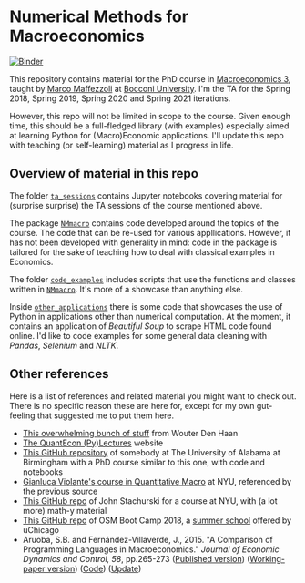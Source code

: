 # Numerical Methods for Macroeconomics

[![Binder](https://mybinder.org/badge_logo.svg)](https://mybinder.org/v2/gh/apsql/numerical_methods_macroeconomics/master)

This repository contains material for the PhD course in [Macroeconomics 3](https://www.unibocconi.eu/wps/wcm/connect/Bocconi/SitoPubblico_EN/Navigation+Tree/Home/Programs/PhD/PhD+in+Economics+and+Finance/Courses+and+Requirements/), taught by [Marco Maffezzoli](http://faculty.unibocconi.eu/marcomaffezzoli/) at [Bocconi University](https://www.unibocconi.eu/).
I'm the TA for the Spring 2018, Spring 2019, Spring 2020 and Spring 2021 iterations.

However, this repo will not be limited in scope to the course.
Given enough time, this should be a full-fledged library (with examples) especially aimed at learning Python for (Macro)Economic applications.
I'll update this repo with teaching (or self-learning) material as I progress in life.


## Overview of material in this repo

The folder [`ta_sessions`](./ta_sessions) contains Jupyter notebooks covering material for (surprise surprise) the TA sessions of the course mentioned above.

The package [`NMmacro`](./NMmacro) contains code developed around the topics of the course.
The code that can be re-used for various appllications.
However, it has not been developed with generality in mind: code in the package is tailored for the sake of teaching how to deal with classical examples in Economics.

The folder [`code_examples`](./code_examples) includes scripts that use the functions and classes written in [`NMmacro`](./NMmacro).
It's more of a showcase than anything else.

Inside [`other_applications`](./other_applications) there is some code that showcases the use of Python in applications other than numerical computation.
At the moment, it contains an application of _Beautiful Soup_ to scrape HTML code found online.
I'd like to code examples for some general data cleaning with _Pandas_, _Selenium_ and _NLTK_.


## Other references

Here is a list of references and related material you might want to check out.
There is no specific reason these are here for, except for my own gut-feeling that suggested me to put them here.

- [This overwhelming bunch of stuff](http://www.wouterdenhaan.com/notes.htm) from Wouter Den Haan
- [The QuantEcon (Py)Lectures](https://lectures.quantecon.org/py/) website
- [This GitHub repository](https://github.com/zhouweimin233/QuantMacro) of somebody at The University of Alabama at Birmingham with a PhD course similar to this one, with code and notebooks
- [Gianluca Violante's course in Quantitative Macro](https://sites.google.com/a/nyu.edu/glviolante/teaching/quantmacro) at NYU, referenced by the previous source
- [This GitHub repo](https://github.com/jstac/nyu_macro_fall_2018) of John Stachurski for a course at NYU, with (a lot more) math-y material
- [This GitHub repo](https://github.com/OpenSourceMacro/BootCamp2018) of OSM Boot Camp 2018, a [summer school](https://bfi.uchicago.edu/osm18) offered by uChicago
- Aruoba, S.B. and Fernández-Villaverde, J., 2015. "A Comparison of Programming Languages in Macroeconomics." _Journal of Economic Dynamics and Control, 58_, pp.265-273 ([Published version](https://doi.org/10.1016/j.jedc.2015.05.009)) ([Working-paper version](https://www.sas.upenn.edu/~jesusfv/comparison_languages.pdf)) ([Code](https://github.com/jesusfv/Comparison-Programming-Languages-Economics)) ([Update](https://www.sas.upenn.edu/~jesusfv/Update_March_23_2018.pdf))
